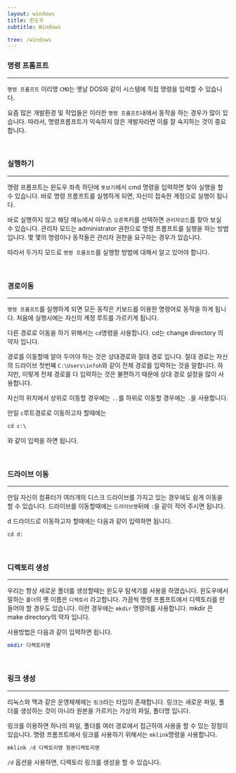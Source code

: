```yaml
---
layout: windows
title: 윈도우
subtitle: Windows

tree: /windows
---
```


### 명령 프롬프트
---

`명령 프롬프트` 이리명 `CMD`는 옛날 DOS와 같이 시스템에 직접 명령을 입력할 수 있습니다. 

요즘 많은 개발환경 및 작업들은 이러한 `명령 프롬프트`내에서 동작을 하는 경우가 많이 있습니다. 따라서, 명령프롬프트가 익숙하지 않은 개발자라면 이를 잘 숙지하는 것이 중요합니다.

<br>

### 실행하기
---
명령 프롬프트는 윈도우 좌측 하단에 `돗보기`에서 cmd 명령을 입력하면 찾아 실행을 할 수 있습니다. 바로 명령 프롬프트를 실행하게 되면, 자신이 접속한 계정으로 실행이 됩니다. 

바로 실행하지 않고 해당 메뉴에서 마우스 `오른쪽`키를 선택하면 `관리자모드`를 찾아 보실 수 있습니다. 관리자 모드는 administrator 권한으로 명령 프롬프트를 실행을 하는 방법입니다. 몇 몇의 명령이나 동작들은 관리자 권한을 요구하는 경우가 있습니다.

따라서 두가지 모드로 `명령 프롬프트`를 실행항 방법에 대해서 알고 있어야 합니다.

<br>

### 경로이동
---
`명령 프롬프트`를 실행하게 되면 모든 동작은 키보드를 이용한 명령어로 동작을 하게 됩니다. 처음에 실행시에는 자신의 계정 루트를 가르키게 됩니다.

다른 경로로 이동을 하기 위해서는 `cd`명령을 사용합니다. cd는 change directory 의 약자 입니다.

경로를 이동할때 알아 두어야 하는 것은 상대경로와 절대 경로 입니다. 절대 경로는 자신의 드라이브 첫번째 `C:\Users\infoh`와 같이 전체 경로를 입력하는 것을 말합니다. 하지만, 이렇게 전체 경로를 다 입력하는 것은 불편하기 때문에 상대 경로 설정을 많이 사용합니다.

자신의 위치에서 상위로 이동할 경우에는 `..`를 하위로 이동할 경우에는 `.`을 사용합니다.

만일 `c`루트경로로 이동하고자 할때에는 

```php
cd c:\
```
와 같이 입력을 하면 됩니다.

<br>

### 드라이브 이동
---
만일 자신의 컴퓨터가 여러개의 디스크 드라이브를 가지고 있는 경우에도 쉽게 이동을 할 수 있습니다. 드라이브를 이동할때에는 `드라이브명`뒤에 `:`을 같이 적어 주시면 됩니다.

d 드라이드로 이동하고자 할때에는 다음과 같이 입력하면 됩니다.

```php
cd d:
```
<br>

### 디렉토리 생성
---
우리는 항상 새로운 폴더를 생성할때는 윈도우 탐색기를 사용을 하였습니다. 윈도우에서 말하는 `폴더`의 옛 이름은 `디렉토리` 라고합니다. 가끔씩 명령 프롬프트에서 디렉토리를 만들어야 할 경우도 있습니다. 이런 경우에는 `mkdir` 명령어를 사용합니다. mkdir 은 make directory의 약자 입니다.

사용방법은 다음과 같이 입력하면 됩니다.
```php
mkdir 디렉토리명
```

<br>

### 링크 생성
---
리눅스와 맥과 같은 운영체제에는 `링크`라는 타입이 존재합니다. 링크는 새로운 파일, 폴더를 생성하는 것이 아니라 원본을 가르키는 가상의 파일, 폴더명 입니다. 

링크를 이용하면 하나의 파일, 폴더를 여러 경로에서 접근하여 사용을 할 수 있는 장점이 있습니다. 명령 프롬프트에서 링크를 사용하기 위해서는 `mklink`명령을 사용합니다.

```php
mklink /d 디렉토리명 원본디렉토리명
```

`/d` 옵션을 사용하면, 디렉토리 링크를 생성을 할 수 있습니다.

